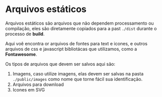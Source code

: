 # Arquivos estáticos

Arquivos estáticos são arquivos que não dependem processamento ou compilação, eles são diretamente copiados para a past `./dist` durante o processo de **build**.

Aqui voê encontra or arquivos de fontes para text e icones, e outros arquivos de css e javascript bibliotácas que utilizamos, como a **Fontawesome**.

Os tipos de arquivos que devem ser salvos aqui são:

1. Imagens, caso utilize imagens, elas devem ser salvas na pasta `./public/images` como nome que torne fácil sua identificação.
2. Arquivos para download
3. Icones em SVG
